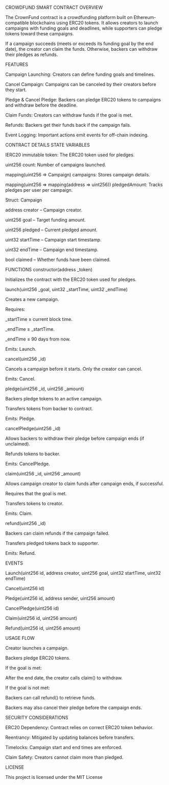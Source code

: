 CROWDFUND SMART CONTRACT
OVERVIEW

The CrownFund contract is a crowdfunding platform built on Ethereum-compatible blockchains using ERC20 tokens.
It allows creators to launch campaigns with funding goals and deadlines, while supporters can pledge tokens toward these campaigns.

If a campaign succeeds (meets or exceeds its funding goal by the end date), the creator can claim the funds. Otherwise, backers can withdraw their pledges as refunds.

FEATURES

Campaign Launching: Creators can define funding goals and timelines.

Cancel Campaign: Campaigns can be canceled by their creators before they start.

Pledge & Cancel Pledge: Backers can pledge ERC20 tokens to campaigns and withdraw before the deadline.

Claim Funds: Creators can withdraw funds if the goal is met.

Refunds: Backers get their funds back if the campaign fails.

Event Logging: Important actions emit events for off-chain indexing.

CONTRACT DETAILS
STATE VARIABLES

IERC20 immutable token: The ERC20 token used for pledges.

uint256 count: Number of campaigns launched.

mapping(uint256 => Campaign) campaigns: Stores campaign details.

mapping(uint256 => mapping(address => uint256)) pledgedAmount: Tracks pledges per user per campaign.

Struct: Campaign

address creator – Campaign creator.

uint256 goal – Target funding amount.

uint256 pledged – Current pledged amount.

uint32 startTime – Campaign start timestamp.

uint32 endTime – Campaign end timestamp.

bool claimed – Whether funds have been claimed.

FUNCTIONS
constructor(address _token)

Initializes the contract with the ERC20 token used for pledges.

launch(uint256 _goal, uint32 _startTime, uint32 _endTime)

Creates a new campaign.

Requires:

_startTime ≥ current block time.

_endTime ≥ _startTime.

_endTime ≤ 90 days from now.

Emits: Launch.

cancel(uint256 _id)

Cancels a campaign before it starts. Only the creator can cancel.

Emits: Cancel.

pledge(uint256 _id, uint256 _amount)

Backers pledge tokens to an active campaign.

Transfers tokens from backer to contract.

Emits: Pledge.

cancelPledge(uint256 _id)

Allows backers to withdraw their pledge before campaign ends (if unclaimed).

Refunds tokens to backer.

Emits: CancelPledge.

claim(uint256 _id, uint256 _amount)

Allows campaign creator to claim funds after campaign ends, if successful.

Requires that the goal is met.

Transfers tokens to creator.

Emits: Claim.

refund(uint256 _id)

Backers can claim refunds if the campaign failed.

Transfers pledged tokens back to supporter.

Emits: Refund.

EVENTS

Launch(uint256 id, address creator, uint256 goal, uint32 startTime, uint32 endTime)

Cancel(uint256 id)

Pledge(uint256 id, address sender, uint256 amount)

CancelPledge(uint256 id)

Claim(uint256 id, uint256 amount)

Refund(uint256 id, uint256 amount)

USAGE FLOW

Creator launches a campaign.

Backers pledge ERC20 tokens.

If the goal is met:

After the end date, the creator calls claim() to withdraw.

If the goal is not met:

Backers can call refund() to retrieve funds.

Backers may also cancel their pledge before the campaign ends.

SECURITY CONSIDERATIONS

ERC20 Dependency: Contract relies on correct ERC20 token behavior.

Reentrancy: Mitigated by updating balances before transfers.

Timelocks: Campaign start and end times are enforced.

Claim Safety: Creators cannot claim more than pledged.

LICENSE

This project is licensed under the MIT License
